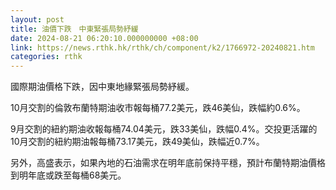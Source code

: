 ```yaml
---
layout: post
title: 油價下跌　中東緊張局勢紓緩
date: 2024-08-21 06:20:10.000000000 +08:00
link: https://news.rthk.hk/rthk/ch/component/k2/1766972-20240821.htm
categories: rthk
---
```


國際期油價格下跌，因中東地緣緊張局勢紓緩。

10月交割的倫敦布蘭特期油收市報每桶77.2美元，跌46美仙，跌幅約0.6%。

9月交割的紐約期油收報每桶74.04美元，跌33美仙，跌幅0.4%。交投更活躍的10月交割的紐約期油報每桶73.17美元，跌49美仙，跌幅近0.7%。

另外，高盛表示，如果內地的石油需求在明年底前保持平穩，預計布蘭特期油價格到明年底或跌至每桶68美元。
